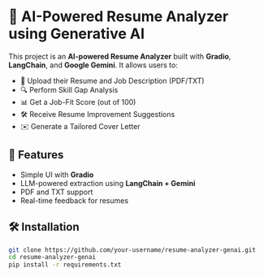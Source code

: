 # 🧠 AI-Powered Resume Analyzer using Generative AI

This project is an **AI-powered Resume Analyzer** built with **Gradio**, **LangChain**, and **Google Gemini**. It allows users to:

- 📄 Upload their Resume and Job Description (PDF/TXT)
- 🔍 Perform Skill Gap Analysis
- 📊 Get a Job-Fit Score (out of 100)
- 🛠️ Receive Resume Improvement Suggestions
- ✉️ Generate a Tailored Cover Letter

## 🚀 Features

- Simple UI with **Gradio**
- LLM-powered extraction using **LangChain + Gemini**
- PDF and TXT support
- Real-time feedback for resumes

## 🛠 Installation

```bash
git clone https://github.com/your-username/resume-analyzer-genai.git
cd resume-analyzer-genai
pip install -r requirements.txt
